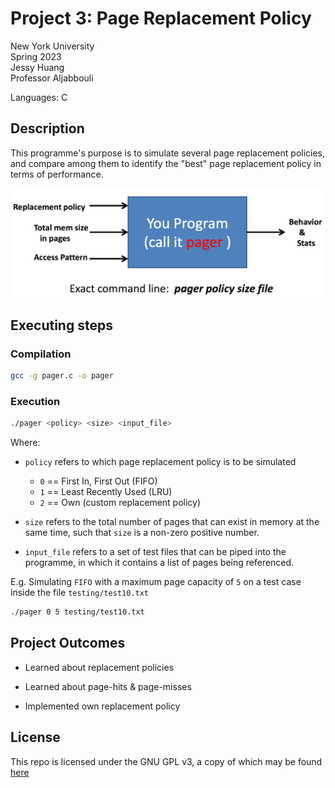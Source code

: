 # Project 3: Page Replacement Policy
New York University  
Spring 2023  
Jessy Huang  
Professor Aljabbouli  

Languages: C

## Description
This programme's purpose is to simulate several page replacement policies, 
and compare among them to identify the "best" page replacement policy
in terms of performance.

![Lab 3 Programme Flow](img/lab3Flow.png)


## Executing steps
### Compilation
```sh
gcc -g pager.c -o pager
```

### Execution
```sh
./pager <policy> <size> <input_file>
```
Where:

- `policy` refers to which page replacement policy is to be simulated
	- `0` == First In, First Out (FIFO)
	- `1` == Least Recently Used (LRU)
	- `2` == Own (custom replacement policy)

- `size` refers to the total number of pages that can exist in memory at the same time, 
such that `size` is a non-zero positive number.

- `input_file` refers to a set of test files that can be piped into the programme,
in which it contains a list of pages being referenced.

E.g. Simulating `FIFO` with a maximum page capacity of `5` on a test case inside the file `testing/test10.txt`
```sh
./pager 0 5 testing/test10.txt
```

## Project Outcomes
- Learned about replacement policies

- Learned about page-hits & page-misses

- Implemented own replacement policy

## License
This repo is licensed under the GNU GPL v3, a copy of which may be found [here](LICENSE)
